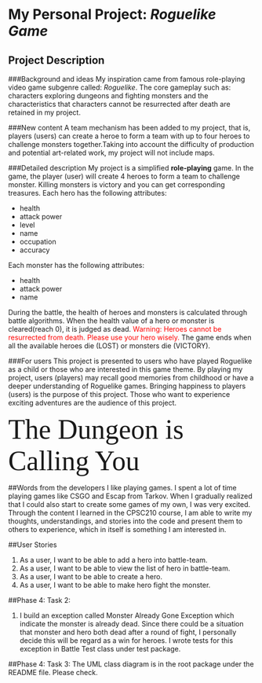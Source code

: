 # My Personal Project:  *Roguelike Game*

## Project Description 

###Background and ideas
My inspiration came from famous role-playing video game subgenre called: *Roguelike*. 
The core gameplay such as: characters exploring dungeons and fighting monsters and 
the characteristics that characters cannot be resurrected after death are retained in my project.  


###New content
A team mechanism has been added to my project, that is, players (users) can create a heroe to form a team 
with up to four heroes to challenge monsters together.Taking into account the difficulty of production and potential 
art-related work, my project will not include maps.

###Detailed description
My project is a simplified **role-playing** game. In the game, the player (user) will create 4 heroes to form a team to 
challenge monster. Killing monsters is victory and you can get corresponding treasures. Each hero has the following 
attributes:
- health
- attack power
- level
- name
- occupation
- accuracy

Each monster has the following attributes:

- health
- attack power
- name 
  
During the battle, the health of heroes and monsters is calculated through battle algorithms. 
When the health value of a hero or monster is cleared(reach 0), it is judged as dead. <span style="color:red">
Warning: Heroes cannot be resurrected from death. Please use your hero wisely. </span> 
The game ends when all the available heroes die (LOST) or  monsters die (VICTORY).

###For users
This project is presented to users who have played Roguelike as a child or those who are interested in this game theme. 
By playing my project, users (players) may recall good memories from childhood or have a deeper understanding 
of Roguelike games. Bringing happiness to players (users) is the purpose of this project. Those who want to experience 
exciting adventures are the audience of this project. 

<span style="font-family:Papyrus; font-size:4em;">The Dungeon is Calling You</span>


##Words from the developers
I like playing games. I spent a lot of time playing games like CSGO and Escap from Tarkov. 
When I gradually realized that I could also start to create some games of my own, I was very excited. 
Through the content I learned in the CPSC210 course, I am able to write my thoughts, understandings, and stories into 
the code and present them to others to experience, which in itself is something I am interested in.

##User Stories
1. As a user, I want to be able to add a hero into battle-team.
1. As a user, I want to be able to view the list of hero in battle-team.
1. As a user, I want to be able to create a hero.
1. As a user, I want to be able to make hero fight the monster.

##Phase 4: Task 2:
1. I build an exception called Monster Already Gone Exception which indicate the monster is already dead. Since there 
could be a situation that monster and hero both dead after a round of fight, I personally decide this will be regard 
as a win for heroes. I wrote tests for this exception in Battle Test class under test package.
   
##Phase 4: Task 3:
The UML class diagram is in the root package under the README file. Please check.